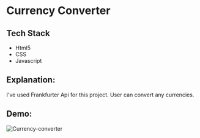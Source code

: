 <h1>Currency Converter</h1>

<h2>Tech Stack</h2>
<ul>
   <li>Html5</li>
   <li>CSS</li>
   <li>Javascript</li>
</ul>

<h2>Explanation:</h2>
<p>I've used Frankfurter Api for this project. User can convert any currencies.</p>

<h2>Demo:</h2>

![Currency-converter](https://user-images.githubusercontent.com/72568715/196792687-aa1f9391-cb0d-4b08-a9bc-11d904f63532.PNG)
